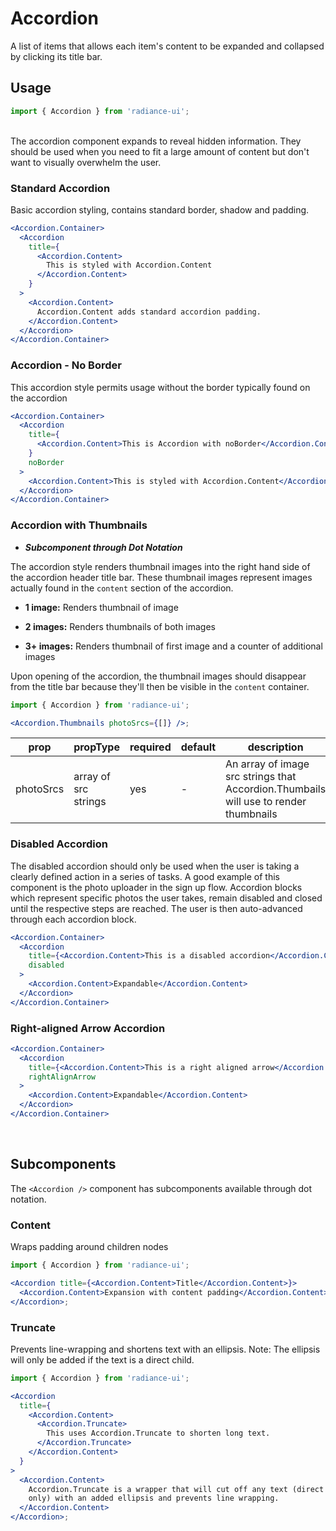 # Accordion

A list of items that allows each item's content to be expanded and collapsed by clicking its title bar.

## Usage

```jsx
import { Accordion } from 'radiance-ui';
```

<br>
The accordion component expands to reveal hidden information. They should be used when you need to fit a large amount of content but don't want to visually overwhelm the user.

<!-- STORY -->

<!-- PROPS -->

<br>

### Standard Accordion

Basic accordion styling, contains standard border, shadow and padding.

```jsx
<Accordion.Container>
  <Accordion
    title={
      <Accordion.Content>
        This is styled with Accordion.Content
      </Accordion.Content>
    }
  >
    <Accordion.Content>
      Accordion.Content adds standard accordion padding.
    </Accordion.Content>
  </Accordion>
</Accordion.Container>
```

### Accordion - No Border

This accordion style permits usage without the border typically found on the accordion

```jsx
<Accordion.Container>
  <Accordion
    title={
      <Accordion.Content>This is Accordion with noBorder</Accordion.Content>
    }
    noBorder
  >
    <Accordion.Content>This is styled with Accordion.Content</Accordion.Content>
  </Accordion>
</Accordion.Container>
```

### Accordion with Thumbnails

- **_Subcomponent through Dot Notation_**

The accordion style renders thumbnail images into the right hand side of the accordion header title bar. These thumbnail images represent images actually found in the `content` section of the accordion.

- **1 image:** Renders thumbnail of image

- **2 images:** Renders thumbnails of both images

- **3+ images:** Renders thumbnail of first image and a counter of additional images

Upon opening of the accordion, the thumbnail images should disappear from the title bar because they'll then be visible in the `content` container.

```jsx
import { Accordion } from 'radiance-ui';

<Accordion.Thumbnails photoSrcs={[]} />;
```

| prop      | propType             | required | default | description                                                                          |
| --------- | -------------------- | -------- | ------- | ------------------------------------------------------------------------------------ |
| photoSrcs | array of src strings | yes      | -       | An array of image src strings that Accordion.Thumbails will use to render thumbnails |

### Disabled Accordion

The disabled accordion should only be used when the user is taking a clearly defined action in a series of tasks. A good example of this component is the photo uploader in the sign up flow. Accordion blocks which represent specific photos the user takes, remain disabled and closed until the respective steps are reached. The user is then auto-advanced through each accordion block.

```jsx
<Accordion.Container>
  <Accordion
    title={<Accordion.Content>This is a disabled accordion</Accordion.Content>}
    disabled
  >
    <Accordion.Content>Expandable</Accordion.Content>
  </Accordion>
</Accordion.Container>
```

### Right-aligned Arrow Accordion

```jsx
<Accordion.Container>
  <Accordion
    title={<Accordion.Content>This is a right aligned arrow</Accordion.Content>}
    rightAlignArrow
  >
    <Accordion.Content>Expandable</Accordion.Content>
  </Accordion>
</Accordion.Container>
```

<br>

## Subcomponents

The `<Accordion />` component has subcomponents available through dot notation.

### Content

Wraps padding around children nodes

```jsx
import { Accordion } from 'radiance-ui';

<Accordion title={<Accordion.Content>Title</Accordion.Content>}>
  <Accordion.Content>Expansion with content padding</Accordion.Content>
</Accordion>;
```

### Truncate

Prevents line-wrapping and shortens text with an ellipsis. Note: The ellipsis will only
be added if the text is a direct child.

```jsx
import { Accordion } from 'radiance-ui';

<Accordion
  title={
    <Accordion.Content>
      <Accordion.Truncate>
        This uses Accordion.Truncate to shorten long text.
      </Accordion.Truncate>
    </Accordion.Content>
  }
>
  <Accordion.Content>
    Accordion.Truncate is a wrapper that will cut off any text (direct children
    only) with an added ellipsis and prevents line wrapping.
  </Accordion.Content>
</Accordion>;
```
